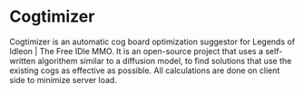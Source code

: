 # Cogtimizer
Cogtimizer is an automatic cog board optimization suggestor for Legends of Idleon | The Free IDle MMO.
It is an open-source project that uses a self-written algorithem similar to a diffusion model, to find solutions that use the existing cogs as effective as possible.
All calculations are done on client side to minimize server load.
